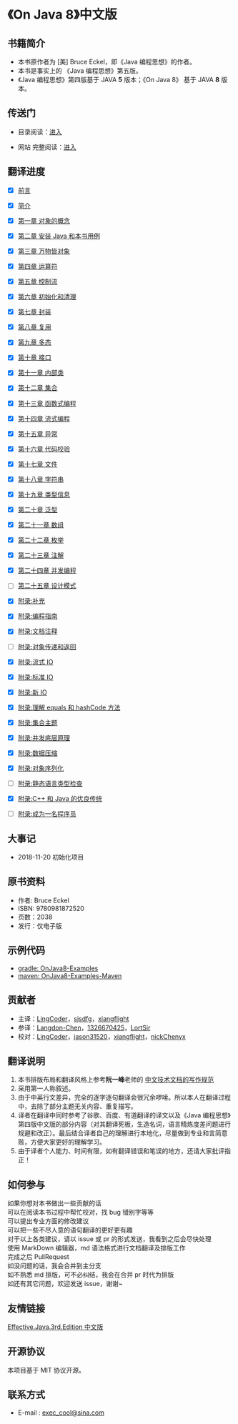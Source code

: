 # 《On Java 8》中文版

## 书籍简介

- 本书原作者为 [美] Bruce Eckel，即《Java 编程思想》的作者。
- 本书是事实上的 《Java 编程思想》第五版。
- 《Java 编程思想》第四版基于 JAVA **5** 版本；《On Java 8》 基于 JAVA **8** 版本。

## 传送门

- 目录阅读：[进入](https://github.com/exec-cool/OnJava8/blob/master/SUMMARY.md)

- 网站 完整阅读：[进入](https://www.exec.cool/onjava8/)

## 翻译进度

- [x] [前言](docs/book/00-Preface.md)
- [x] [简介](docs/book/00-Introduction.md)
- [x] [第一章 对象的概念](docs/book/01-What-is-an-Object.md)
- [x] [第二章 安装 Java 和本书用例](docs/book/02-Installing-Java-and-the-Book-Examples.md)
- [x] [第三章 万物皆对象](docs/book/03-Objects-Everywhere.md)
- [x] [第四章 运算符](docs/book/04-Operators.md)
- [x] [第五章 控制流](docs/book/05-Control-Flow.md)
- [x] [第六章 初始化和清理](docs/book/06-Housekeeping.md)
- [x] [第七章 封装](docs/book/07-Implementation-Hiding.md)
- [x] [第八章 复用](docs/book/08-Reuse.md)
- [x] [第九章 多态](docs/book/09-Polymorphism.md)
- [x] [第十章 接口](docs/book/10-Interfaces.md)
- [x] [第十一章 内部类](docs/book/11-Inner-Classes.md)
- [x] [第十二章 集合](docs/book/12-Collections.md)
- [x] [第十三章 函数式编程](docs/book/13-Functional-Programming.md)
- [x] [第十四章 流式编程](docs/book/14-Streams.md)
- [x] [第十五章 异常](docs/book/15-Exceptions.md)
- [x] [第十六章 代码校验](docs/book/16-Validating-Your-Code.md)
- [x] [第十七章 文件](docs/book/17-Files.md)
- [x] [第十八章 字符串](docs/book/18-Strings.md)
- [x] [第十九章 类型信息](docs/book/19-Type-Information.md)
- [x] [第二十章 泛型](docs/book/20-Generics.md)
- [x] [第二十一章 数组](docs/book/21-Arrays.md)
- [x] [第二十二章 枚举](docs/book/22-Enumerations.md)
- [x] [第二十三章 注解](docs/book/23-Annotations.md)
- [x] [第二十四章 并发编程](docs/book/24-Concurrent-Programming.md)
- [ ] [第二十五章 设计模式](docs/book/25-Patterns.md)
- [x] [附录:补充](docs/book/Appendix-Supplements.md)
- [x] [附录:编程指南](docs/book/Appendix-Programming-Guidelines.md)
- [x] [附录:文档注释](docs/book/Appendix-Javadoc.md)
- [ ] [附录:对象传递和返回](docs/book/Appendix-Passing-and-Returning-Objects.md)
- [x] [附录:流式 IO](docs/book/Appendix-IO-Streams.md)
- [x] [附录:标准 IO](docs/book/Appendix-Standard-IO.md)
- [x] [附录:新 IO](docs/book/Appendix-New-IO.md)
- [x] [附录:理解 equals 和 hashCode 方法](docs/book/Appendix-Understanding-equals-and-hashCode.md)
- [x] [附录:集合主题](docs/book/Appendix-Collection-Topics.md)
- [x] [附录:并发底层原理](docs/book/Appendix-Low-Level-Concurrency.md)
- [x] [附录:数据压缩](docs/book/Appendix-Data-Compression.md)
- [x] [附录:对象序列化](docs/book/Appendix-Object-Serialization.md)
- [ ] [附录:静态语言类型检查](docs/book/Appendix-Benefits-and-Costs-of-Static-Type-Checking.md)
- [x] [附录:C++ 和 Java 的优良传统](docs/book/Appendix-The-Positive-Legacy-of-C-plus-plus-and-Java.md)
- [ ] [附录:成为一名程序员](docs/book/Appendix-Becoming-a-Programmer.md)




## 大事记

- 2018-11-20 初始化项目

## 原书资料

- 作者: Bruce Eckel
- ISBN: 9780981872520
- 页数：2038
- 发行：仅电子版

## 示例代码

- [gradle: OnJava8-Examples](https://github.com/BruceEckel/OnJava8-Examples)
- [maven: OnJava8-Examples-Maven](https://github.com/sjsdfg/OnJava8-Examples-Maven)

## 贡献者

- 主译：[LingCoder](https://github.com/LingCoder)，[sjsdfg](https://github.com/sjsdfg)，[xiangflight](https://github.com/xiangflight)
- 参译：[Langdon-Chen](https://github.com/Langdon-Chen)，[1326670425](https://github.com/1326670425)，[LortSir](https://github.com/LortSir)
- 校对：[LingCoder](https://github.com/LingCoder)，[jason31520](https://github.com/jason31520)，[xiangflight](https://github.com/xiangflight)，[nickChenyx](https://github.com/nickChenyx)

## 翻译说明

1. 本书排版布局和翻译风格上参考**阮一峰**老师的 [中文技术文档的写作规范](https://github.com/ruanyf/document-style-guide)
2. 采用第一人称叙述。
3. 由于中英行文差异，完全的逐字逐句翻译会很冗余啰嗦。所以本人在翻译过程中，去除了部分主题无关内容、重复描写。
4. 译者在翻译中同时参考了谷歌、百度、有道翻译的译文以及《Java 编程思想》第四版中文版的部分内容（对其翻译死板，生造名词，语言精炼度差问题进行规避和改正）。最后结合译者自己的理解进行本地化，尽量做到专业和言简意赅，方便大家更好的理解学习。
5. 由于译者个人能力、时间有限，如有翻译错误和笔误的地方，还请大家批评指正！

## 如何参与

如果你想对本书做出一些贡献的话  
可以在阅读本书过程中帮忙校对，找 bug 错别字等等  
可以提出专业方面的修改建议  
可以把一些不尽人意的语句翻译的更好更有趣  
对于以上各类建议，请以 issue 或 pr 的形式发送，我看到之后会尽快处理  
使用 MarkDown 编辑器，md 语法格式进行文档翻译及排版工作  
完成之后 PullRequest  
如没问题的话，我会合并到主分支  
如不熟悉 md 排版，可不必纠结，我会在合并 pr 时代为排版  
如还有其它问题，欢迎发送 issue，谢谢~

## 友情链接

[Effective.Java.3rd.Edition 中文版](https://github.com/it-ebooks/effective-java-3rd-chinese)

## 开源协议

本项目基于 MIT 协议开源。

## 联系方式

- E-mail : <exec_cool@sina.com>
